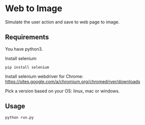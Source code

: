 # Web to Image

Simulate the user action and save to web page to image.

## Requirements

You have python3.

Install selenium

```
pip install selenium
```

Install selenium webdriver for Chrome: https://sites.google.com/a/chromium.org/chromedriver/downloads

Pick a version based on your OS: linux, mac or windows.

## Usage

```python
python run.py

```
